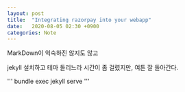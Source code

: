 ```yaml
---
layout: post
title:  "Integrating razorpay into your webapp"
date:   2020-08-05 02:30 +0900
categories: Note
---
```


MarkDown이 익숙하진 않지도 않고

jekyll 설치하고 테마 돌리느라 시간이 좀 걸렸지만, 여튼 잘 돌아간다.

'''
bundle exec jekyll serve
'''
